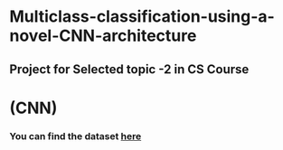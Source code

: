 # Multiclass-classification-using-a-novel-CNN-architecture
## Project for Selected topic -2 in CS Course 
# (CNN)
### You can find the dataset <a href="https://drive.google.com/drive/folders/1F2jmLwFdt_mHFAAw6DpxdPVIkAyYxoZt?usp=sharing">here</a>
